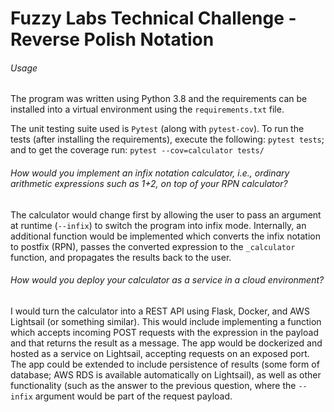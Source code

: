 # Fuzzy Labs Technical Challenge - Reverse Polish Notation

###### Usage

The program was written using Python 3.8 and the requirements can be installed into a virtual environment using the `requirements.txt` file. 

The unit testing suite used is `Pytest` (along with `pytest-cov`). To run the tests (after installing the requirements), execute the following: `pytest tests`; and to get the coverage run: `pytest --cov=calculator tests/`

###### _How would you implement an infix notation calculator, i.e., ordinary arithmetic expressions such as 1+2, on top of your RPN calculator?_

The calculator would change first by allowing the user to pass an argument at runtime (`--infix`) to switch the program into infix mode. Internally, an additional function would be implemented which converts the infix notation to postfix (RPN), passes the converted expression to the `_calculator` function, and propagates the results back to the user.

###### _How would you deploy your calculator as a service in a cloud environment?_

I would turn the calculator into a REST API using Flask, Docker, and AWS Lightsail (or something similar). This would include implementing a function which accepts incoming POST requests with the expression in the payload and that returns the result as a message. The app would be dockerized and hosted as a service on Lightsail, accepting requests on an exposed port. The app could be extended to include persistence of results (some form of database; AWS RDS is available automatically on Lightsail), as well as other functionality (such as the answer to the previous question, where the `--infix` argument would be part of the request payload.